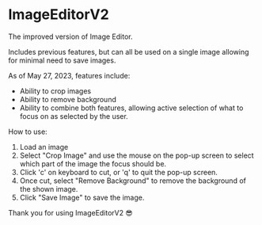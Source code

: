 # ImageEditorV2
The improved version of Image Editor.

Includes previous features, but can all be used on a single image allowing for minimal need to save images.

As of May 27, 2023, features include:
- Ability to crop images
- Ability to remove background
- Ability to combine both features, allowing active selection of what to focus on as selected by the user.

How to use:
1. Load an image
2. Select "Crop Image" and use the mouse on the pop-up screen to select which part of the image the focus should be.
3. Click 'c' on keyboard to cut, or 'q' to quit the pop-up screen.
4. Once cut, select "Remove Background" to remove the background of the shown image.
5. Click "Save Image" to save the image.

Thank you for using ImageEditorV2 😎
